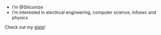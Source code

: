 - I’m @Siliconize
- I’m interested in electircal engineering, computer science, infosec and physics

Check out my [gists](https://gist.github.com/Siliconize)! 
